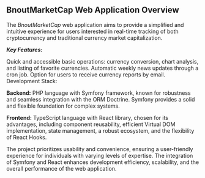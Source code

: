
## BnoutMarketCap Web Application Overview
The <i>BnoutMarketCap</i> web application aims to provide a simplified and intuitive experience for users interested in real-time tracking of both cryptocurrency and traditional currency market capitalization.

***Key Features:***

Quick and accessible basic operations: currency conversion, chart analysis, and listing of favorite currencies.
Automatic weekly news updates through a cron job.
Option for users to receive currency reports by email.
Development Stack:

**Backend:** PHP language with Symfony framework, known for robustness and seamless integration with the ORM Doctrine. Symfony provides a solid and flexible foundation for complex systems.

**Frontend:** TypeScript language with React library, chosen for its advantages, including component reusability, efficient Virtual DOM implementation, state management, a robust ecosystem, and the flexibility of React Hooks.

The project prioritizes usability and convenience, ensuring a user-friendly experience for individuals with varying levels of expertise. The integration of Symfony and React enhances development efficiency, scalability, and the overall performance of the web application.

